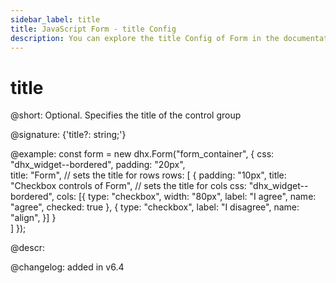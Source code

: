 ```yaml
---
sidebar_label: title
title: JavaScript Form - title Config 
description: You can explore the title Config of Form in the documentation of the DHTMLX JavaScript UI library. Browse developer guides and API reference, try out code examples and live demos, and download a free 30-day evaluation version of DHTMLX Suite.
---
```


# title

@short: Optional. Specifies the title of the control group

@signature: {'title?: string;'}

@example:
const form = new dhx.Form("form_container", {
    css: "dhx_widget--bordered",
    padding: "20px",  
    title: "Form", // sets the title for rows
    rows: [
        {
            padding: "10px",
            title: "Checkbox controls of Form", // sets the title for cols
            css: "dhx_widget--bordered",
            cols: [{
                type: "checkbox",
                width: "80px", 
                label: "I agree",
                name: "agree",
                checked: true
            },
            {
                type: "checkbox",
                label: "I disagree",
                name: "align",
            }]
        }  
    ]
});

@descr:

@changelog: added in v6.4

[comment]: # (@related: form/how_to_start.md#initialize-form form/configuration.md#title)
